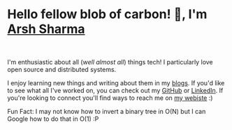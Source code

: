 <h1 align='left'>Hello fellow blob of carbon! 👋, I'm <a href="http://rinkiyakedad.github.io/">Arsh Sharma</a></h1></br>

I'm enthusiastic about all (*well almost all*) things tech! I particularly love open source and distributed systems. 

I enjoy learning new things and writing about them in my [blogs](http://rinkiyakedad.github.io/tags). If you'd like to see what all I've worked on, you can check out my [GitHub](https://github.com/RinkiyaKeDad) or [LinkedIn](https://www.linkedin.com/in/arsh4/). If you're looking to connect you'll find ways to reach me on [my webiste](http://rinkiyakedad.github.io/) :)

Fun Fact: I may not know how to invert a binary tree in O(N) but I can Google how to do that in O(1) :P

